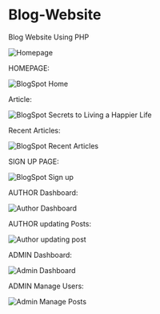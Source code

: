 # Blog-Website

Blog Website Using PHP

![Homepage](screenshots/homepage.png?raw=true "Homepage")

HOMEPAGE:

![BlogSpot   Home](https://user-images.githubusercontent.com/81369580/132175538-bd13a967-f93e-45dd-a8ba-03e3a9a1799b.png)

Article:

![BlogSpot   Secrets to Living a Happier Life](https://user-images.githubusercontent.com/81369580/129002522-7840f352-8d55-4d2e-a71c-c0d67a9ccd1e.png)

Recent Articles:

![BlogSpot   Recent Articles](https://user-images.githubusercontent.com/81369580/129002766-767524bb-45b2-48e7-887f-bad559dad6a3.png)

SIGN UP PAGE:

![BlogSpot   Sign up](https://user-images.githubusercontent.com/81369580/128605039-dffa9ae1-5b28-4aa1-80c2-705ce719d5c6.png)

AUTHOR Dashboard:

![Author  Dashboard ](https://user-images.githubusercontent.com/81369580/128605046-34ac7fcf-a4c9-41a2-8311-8d463626b149.png)

AUTHOR updating Posts:

![Author updating post](https://user-images.githubusercontent.com/81369580/129002452-3be59932-1637-44a1-8006-3eeaff3c39eb.png)

ADMIN Dashboard:

![Admin   Dashboard](https://user-images.githubusercontent.com/81369580/129002671-a4d6ee2d-a69f-4392-8960-57a8f4532b2c.png)

ADMIN Manage Users:

![Admin   Manage Posts](https://user-images.githubusercontent.com/81369580/129002613-9f84fc1d-4dfb-455f-8f2d-328883926ff0.png)
